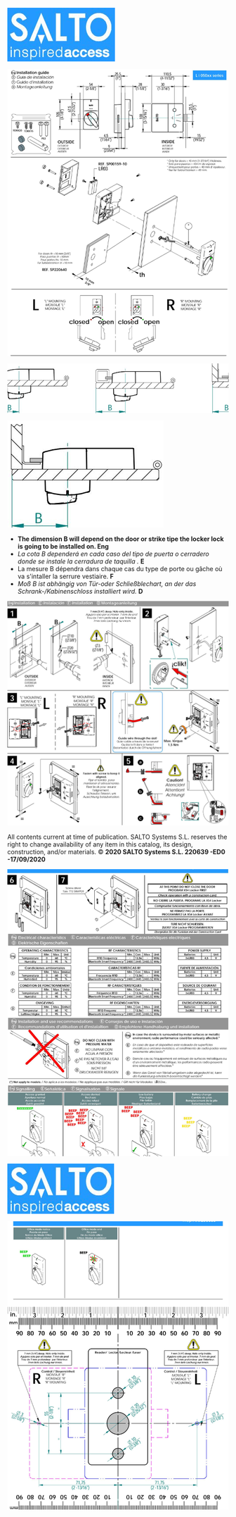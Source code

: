 ![](_page_0_Picture_1.jpeg)

![](_page_0_Figure_2.jpeg)

![](_page_1_Figure_2.jpeg)

![](_page_1_Figure_3.jpeg)

- **The dimension B will depend on the door or strike tipe the locker lock is going to be installed on. Eng**
- *La cota B dependerá en cada caso del tipo de puerta o cerradero donde se instale la cerradura de taquilla .* **E**
- La mesure B dépendra dans chaque cas du type de porte ou gâche où va s'intaller la serrure vestiaire. **F**
- *Moß B ist abhängig von Tür-oder Schließblechart, an der das Schrank-/Kabinenschloss installiert wird.* **D**

![](_page_1_Figure_8.jpeg)

All contents current at time of publication. SALTO Systems S.L. reserves the right to change availability of any item in this catalog, its design, construction, and/or materials. © **2020 SALTO Systems S.L. 220639 -ED0 -17/09/2020**

![](_page_2_Figure_2.jpeg)

![](_page_3_Picture_1.jpeg)

![](_page_3_Figure_2.jpeg)